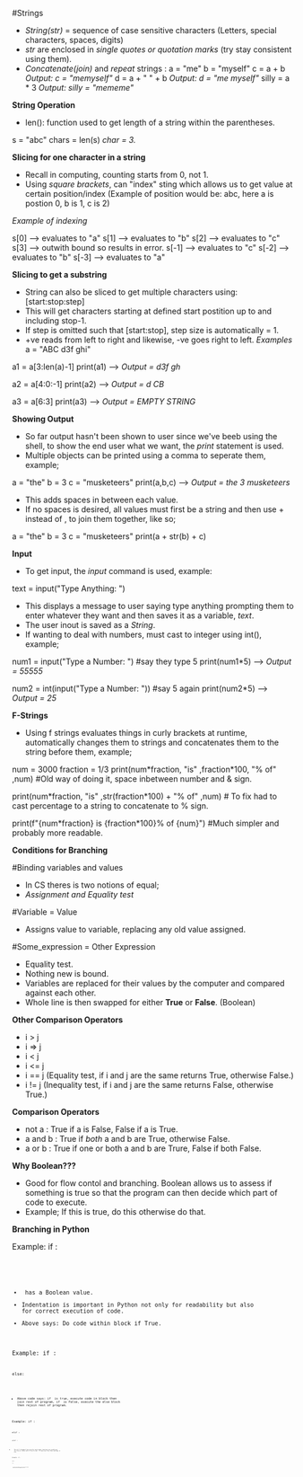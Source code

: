 #Strings
- *String(str)* =  sequence of case sensitive characters (Letters, special characters, spaces, digits)
- *str* are enclosed in *single quotes or quotation marks* (try stay consistent using them).
- *Concatenate(join)* and *repeat* strings : 
a = "me"
b = "myself"
c = a + b
*Output: c = "memyself"*
d = a + " " + b
*Output: d = "me myself"*
silly = a * 3
*Output: silly = "mememe"*

**String Operation**
- len(): function used to get length of a string within the parentheses.

s = "abc"
chars = len(s)
*char = 3.*

**Slicing for one character in a string**
- Recall in computing, counting starts from 0, not 1.
- Using *square brackets*, can "index" sting which allows us to get value at certain position/index (Example of position would be: abc, here a is postion 0, b is 1, c is 2)

*Example of indexing*

s[0] --> evaluates to "a" 
s[1] --> evaluates to "b"
s[2] --> evaluates to "c"
s[3] --> outwith bound so results in error.
s[-1] --> evaluates to "c"
s[-2] --> evaluates to "b"
s[-3] --> evaluates to "a"

**Slicing to get a substring**
- String can also be sliced to get multiple characters using: [start:stop:step]
- This will get characters starting at defined start postition up to and including stop-1.
- If step is omitted such that [start:stop], step size is automatically = 1.
- +ve reads from left to right and likewise, -ve goes right to left.
*Examples*
a = "ABC d3f ghi"

a1 = a[3:len(a)-1]
print(a1) --> *Output =  d3f gh*

a2 = a[4:0:-1]
print(a2) --> *Output = d CB*

a3 = a[6:3]
print(a3) --> *Output = EMPTY STRING*

__Showing Output__
- So far output hasn't been shown to user since we've beeb using the shell, to show the end user what we want, the *print* statement is used.
- Multiple objects can be printed using a comma to seperate them, example;

a = "the"
b = 3
c = "musketeers"
print(a,b,c) --> *Output = the 3 musketeers*

- This adds spaces in between each value.
- If no spaces is desired, all values must first be a string and then use + instead of , to join them together, like so;

a = "the"
b = 3
c = "musketeers"
print(a + str(b) + c)

**Input**
- To get input, the *input* command is used, example:

text = input("Type Anything: ")

- This displays a message to user saying type anything prompting them to enter whatever they want and then saves it as a variable, *text*.
- The user inout is saved as a *String*.
- If wanting to deal with numbers, must cast to integer using int(), example;

num1 = input("Type a Number: ") #say they type 5
print(num1*5) --> _Output = 55555_

num2 = int(input("Type a Number: ")) #say 5 again
print(num2*5) --> _Output = 25_

**F-Strings**
- Using f strings evaluates things in curly brackets at runtime, automatically changes them to strings and concatenates them to the string before them, example;

num = 3000
fraction = 1/3
print(num\*fraction, "is" ,fraction\*100, "% of" ,num) #Old way of doing it, space inbetween number and & sign.

print(num\*fraction, "is" ,str(fraction\*100) + "% of" ,num) # To fix had to cast percentage to a string to concatenate to % sign.

print(f"{num*fraction} is {fraction\*100}% of {num}") #Much simpler and probably more readable.

**Conditions for Branching**

#Binding variables and values

- In CS theres is two notions of equal;
- *Assignment and Equality test*

#Variable = Value 
- Assigns value to variable, replacing any old value assigned.

#Some_expression = Other Expression
- Equality test.
- Nothing new is bound.
- Variables are replaced for their values by the computer and compared against each other.
- Whole line is then swapped for either **True** or **False**. (Boolean)

**Other Comparison Operators**
- i > j
- i => j
- i < j
- i <= j
- i == j (Equality test, if i and j are the same returns True, otherwise False.)
- i != j (Inequality test, if i and j are the same returns False, otherwise True.)

**Comparison Operators**
- not a : True if a is False, False if a is True.
- a and b : True if *both* a and b are True, otherwise False.
- a or b : True if one or both a and b are Trure, False if both False.

**Why Boolean???**
- Good for flow contol and branching. Boolean allows us to assess if something is true so that the program can then decide which part of code to execute.
- Example; If this is true, do this otherwise do that.

**Branching in Python**

Example:
if <condition>:
    <code>
    <code>
    
<rest of program>

- <condition> has a Boolean value.
- Indentation is important in Python not only for readability but also for correct execution of code.
- Above says: Do code within block if True.

Example:
if <condition>:
    <code>
    <code>
    
else:
    <code>
    <code>
    
<rest of program>

- Above code says: if <condition> is true, execute code in block then join rest of program, if <condition> is False, execute the else block then rejoin rest of program.

Example:
if <condition>:
    <code>
    <code>
    
elif <condition>:
    <code>
    <code>
    
elif <condition>:
    <code>
    <code>
    
<rest of program>

- The elif statement here pretty much keeps checking new conditions for True or False until True is met. If none are true then nothing is run.

Example:
if <condition>:
    <code>
    <code>
    
elif <condition>:
    <code>
    <code>
    
else:
    <code>
    <code>
    
<rest of program>

- By using the else statement at the end, catches the case where nothing is True such that something is still run.